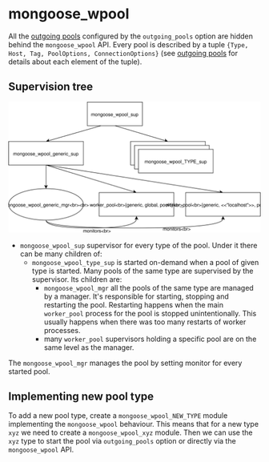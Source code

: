 # mongoose_wpool

All the [outgoing pools] configured by the `outgoing_pools` option are hidden behind the `mongoose_wpool` API.
Every pool is described by a tuple `{Type, Host, Tag, PoolOptions, ConnectionOptions}` (see [outgoing pools] for details about each element of the tuple).

## Supervision tree

![Supervision tree](mongoose_wpool_supervision.svg)

* `mongoose_wpool_sup` supervisor for every type of the pool. Under it there can be many children of:
    * `mongoose_wpool_type_sup` is started on-demand when a pool of given type is started.
      Many pools of the same type are supervised by the supervisor. Its children are:
        * `mongoose_wpool_mgr` all the pools of the same type are managed by a manager.
           It's responsible for starting, stopping and restarting the pool.
           Restarting happens when the main `worker_pool` process for the pool is stopped unintentionally.
           This usually happens when there was too many restarts of worker processes.
        * many `worker_pool` supervisors holding a specific pool are on the same level as the manager.

The `mongoose_wpool_mgr` manages the pool by setting monitor for every started pool.

## Implementing new pool type

To add a new pool type, create a `mongoose_wpool_NEW_TYPE` module implementing the `mongoose_wpool` behaviour.
This means that for a new type `xyz` we need to create a `mongoose_wpool_xyz` module.
Then we can use the `xyz` type to start the pool via `outgoing_pools` option or directly via the `mongoose_wpool` API.

[outgoing pools]: ../advanced-configuration/outgoing-connections.md
